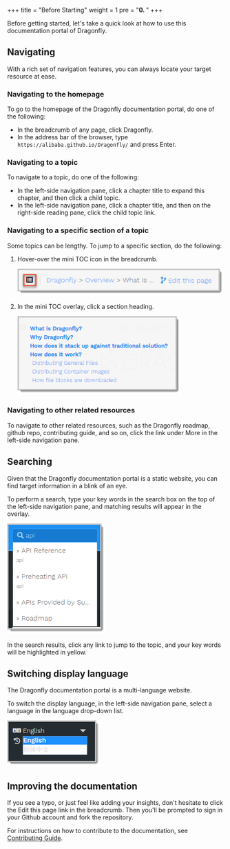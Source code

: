 +++
title = "Before Starting"
weight = 1
pre = "<b>0. </b>"
+++

Before getting started, let's take a quick look at how to use this documentation portal of Dragonfly.

## Navigating

With a rich set of navigation features, you can always locate your target resource at ease.

### Navigating to the homepage

To go to the homepage of the Dragonfly documentation portal, do one of the following:

- In the breadcrumb of any page, click Dragonfly.
- In the address bar of the browser, type `https://alibaba.github.io/Dragonfly/` and press Enter.

### Navigating to a topic

To navigate to a topic, do one of the following:

- In the left-side navigation pane, click a chapter title to expand this chapter, and then click a child topic.
- In the left-side navigation pane, click a chapter title, and then on the right-side reading pane, click the child topic link.

### Navigating to a specific section of a topic

Some topics can be lengthy. To jump to a specific section, do the following:

1. Hover-over the mini TOC icon in the breadcrumb.

    ![](../../images/bt_mini_toc_en.png)
2. In the mini TOC overlay, click a section heading.

    ![](../../images/sc_mini_toc_en.png)  

### Navigating to other related resources

To navigate to other related resources, such as the Dragonfly roadmap, github repo, contributing guide, and so on, click the link under More in the left-side navigation pane.

## Searching

Given that the Dragonfly documentation portal is a static website, you can find target information in a blink of an eye.

To perform a search, type your key words in the search box on the top of the left-side navigation pane, and matching results will appear in the overlay. 

![](../../images/f_search_box_en.png)

In the search results, click any link to jump to the topic, and your key words will be highlighted in yellow.

## Switching display language

The Dragonfly documentation portal is a multi-language website.

To switch the display language, in the left-side navigation pane, select a language in the language drop-down list.

![](../../images/f_language_switch_en.png)

## Improving the documentation

If you see a typo, or just feel like adding your insights, don't hesitate to click the Edit this page link in the breadcrumb. Then you'll be prompted to sign in your Github account and fork the repository.

For instructions on how to contribute to the documentation, see [Contributing Guide](../contributing).